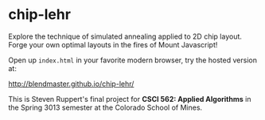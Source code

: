 # chip-lehr

Explore the technique of simulated annealing applied to 2D chip layout. Forge your own optimal layouts in the fires of Mount Javascript!

Open up `index.html` in your favorite modern browser, try the hosted version at:

http://blendmaster.github.io/chip-lehr/

This is Steven Ruppert's final project for **CSCI 562: Applied Algorithms** in the Spring 3013 semester at the Colorado School of Mines.

